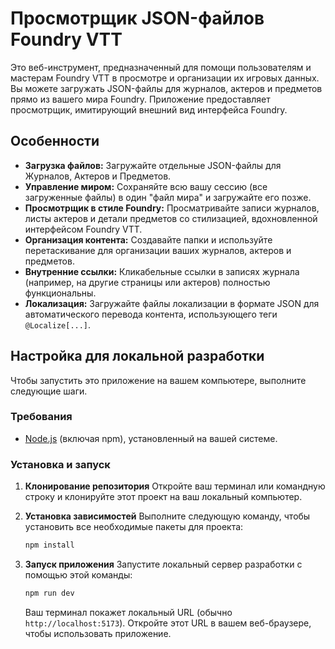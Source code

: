 
# Просмотрщик JSON-файлов Foundry VTT

Это веб-инструмент, предназначенный для помощи пользователям и мастерам Foundry VTT в просмотре и организации их игровых данных. Вы можете загружать JSON-файлы для журналов, актеров и предметов прямо из вашего мира Foundry. Приложение предоставляет просмотрщик, имитирующий внешний вид интерфейса Foundry.

## Особенности

- **Загрузка файлов:** Загружайте отдельные JSON-файлы для Журналов, Актеров и Предметов.
- **Управление миром:** Сохраняйте всю вашу сессию (все загруженные файлы) в один "файл мира" и загружайте его позже.
- **Просмотрщик в стиле Foundry:** Просматривайте записи журналов, листы актеров и детали предметов со стилизацией, вдохновленной интерфейсом Foundry VTT.
- **Организация контента:** Создавайте папки и используйте перетаскивание для организации ваших журналов, актеров и предметов.
- **Внутренние ссылки:** Кликабельные ссылки в записях журнала (например, на другие страницы или актеров) полностью функциональны.
- **Локализация:** Загружайте файлы локализации в формате JSON для автоматического перевода контента, использующего теги `@Localize[...]`.

## Настройка для локальной разработки

Чтобы запустить это приложение на вашем компьютере, выполните следующие шаги.

### Требования

- [Node.js](https://nodejs.org/) (включая npm), установленный на вашей системе.

### Установка и запуск

1.  **Клонирование репозитория**
    Откройте ваш терминал или командную строку и клонируйте этот проект на ваш локальный компьютер.

2.  **Установка зависимостей**
    Выполните следующую команду, чтобы установить все необходимые пакеты для проекта:
    ```bash
    npm install
    ```

3.  **Запуск приложения**
    Запустите локальный сервер разработки с помощью этой команды:
    ```bash
    npm run dev
    ```
    Ваш терминал покажет локальный URL (обычно `http://localhost:5173`). Откройте этот URL в вашем веб-браузере, чтобы использовать приложение.
